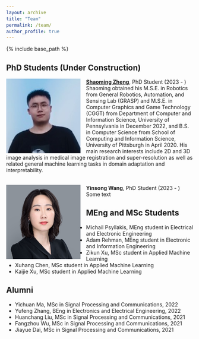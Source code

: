 ```yaml
---
layout: archive
title: "Team"
permalink: /team/
author_profile: true
---
```


{% include base_path %}

PhD Students (Under Construction)
------
<img align="left" width="200" src="/images/Shaoming.jpg" style="margin-right: 15px" /> 

**[Shaoming Zheng](https://eurekazheng.github.io/)**, PhD Student (2023 - )\
Shaoming obtained his M.S.E. in Robotics from General Robotics, Automation, and Sensing Lab (GRASP) and M.S.E. in Computer Graphics and Game Technology (CGGT) from Department of Computer and Information Science, University of Pennsylvania in December 2022, and B.S. in Computer Science from School of Computing and Information Science, University of Pittsburgh in April 2020. His main research interests include 2D and 3D image analysis in medical image registration and super-resolution as well as related general machine learning tasks in domain adaptation and interpretability.<br />
<br />

<img align="left" width="200" src="/images/profile.png" style="margin-right: 15px" /> 

**Yinsong Wang**, PhD Student (2023 - )\
Some text

MEng and MSc Students
------
- Michail Psyllakis, MEng student in Electrical and Electronic Engineering
- Adam Rehman, MEng student in Electronic and Information Engineering
- Zikun Xu, MSc student in Applied Machine Learning
- Xuhang Chen, MSc student in Applied Machine Learning
- Kaijie Xu, MSc student in Applied Machine Learning

Alumni
------
- Yichuan Ma, MSc in Signal Processing and Communications, 2022
- Yufeng Zhang, BEng in Electronics and Electrical Engineering, 2022
- Huanchang Liu, MSc in Signal Processing and Communications, 2021
- Fangzhou Wu, MSc in Signal Processing and Communications, 2021
- Jiayue Dai, MSc in Signal Processing and Communications, 2021
